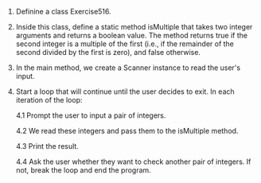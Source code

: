 1. Definine a class Exercise516.

2. Inside this class, define a static method isMultiple that takes two integer arguments and returns a boolean value. 
    The method returns true if the second integer is a multiple of the first (i.e., if the remainder of the second divided by the first is zero), and false otherwise.

3. In the main method, we create a Scanner instance to read the user's input.

4. Start a loop that will continue until the user decides to exit. In each iteration of the loop:

    4.1 Prompt the user to input a pair of integers.

    4.2 We read these integers and pass them to the isMultiple method.

    4.3 Print the result.

    4.4 Ask the user whether they want to check another pair of integers. If not, break the loop and end the program.
